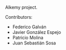 <p>Alkemy project.</p>
<p>Contributors:</p>
<ul>
<li>Federico Galv&aacute;n</li>
<li>Javier Gonz&aacute;lez Espejo</li>
<li>Patricio Molina</li>
<li>Juan Sebastián Sosa</li>
</ul>
